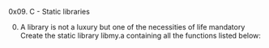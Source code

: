 0x09. C - Static libraries

0. A library is not a luxury but one of the necessities of life
mandatory
Create the static library libmy.a containing all the functions listed below:
